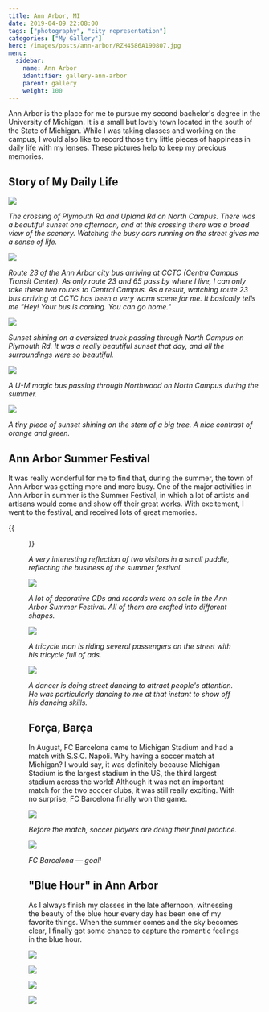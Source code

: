 ```yaml
---
title: Ann Arbor, MI
date: 2019-04-09 22:08:00
tags: ["photography", "city representation"]
categories: ["My Gallery"]
hero: /images/posts/ann-arbor/RZH4586A190807.jpg
menu:
  sidebar:
    name: Ann Arbor
    identifier: gallery-ann-arbor
    parent: gallery
    weight: 100
---
```


Ann Arbor is the place for me to pursue my second bachelor's degree in the University of Michigan. It is a small but lovely town located in the south of the State of Michigan. While I was taking classes and working on the campus, I would also like to record those tiny little pieces of happiness in daily life with my lenses. These pictures help to keep my precious memories.

<!-- more -->

## Story of My Daily Life

![](DSC01860.jpg)

*The crossing of Plymouth Rd and Upland Rd on North Campus. There was a beautiful sunset one afternoon, and at this crossing there was a broad view of the scenery. Watching the busy cars running on the street gives me a sense of life.*

![](190905_RZH4923.jpg)

*Route 23 of the Ann Arbor city bus arriving at CCTC (Centra Campus Transit Center). As only route 23 and 65 pass by where I live, I can only take these two routes to Central Campus. As a result, watching route 23 bus arriving at CCTC has been a very warm scene for me. It basically tells me "Hey! Your bus is coming. You can go home."*

![](190905_RZH4937.jpg)

*Sunset shining on a oversized truck passing through North Campus on Plymouth Rd. It was a really beautiful sunset that day, and all the surroundings were so beautiful.*

![](RZH4586A190807.jpg)

*A U-M magic bus passing through Northwood on North Campus during the summer.*

![](RZH4584A190803.jpg)

*A tiny piece of sunset shining on the stem of a big tree. A nice contrast of orange and green.*

## Ann Arbor Summer Festival

It was really wonderful for me to find that, during the summer, the town of Ann Arbor was getting more and more busy. One of the major activities in Ann Arbor in summer is the Summer Festival, in which a lot of artists and artisans would come and show off their great works. With excitement, I went to the festival, and received lots of great memories.

{{<figure src="RZH4438G190722.jpg" width="500">}}

*A very interesting reflection of two visitors in a small puddle, reflecting the business of the summer festival.*

![](RZH4419B190722.jpg)

*A lot of decorative CDs and records were on sale in the Ann Arbor Summer Festival. All of them are crafted into different shapes.*

![](RZH4464J190722.jpg)

*A tricycle man is riding several passengers on the street with his tricycle full of ads.*

![](RZH4482K190722.jpg)

*A dancer is doing street dancing to attract people's attention. He was particularly dancing to me at that instant to show off his dancing skills.*

## Força, Barça

In August, FC Barcelona came to Michigan Stadium and had a match with S.S.C. Napoli. Why having a soccer match at Michigan? I would say, it was definitely because Michigan Stadium is the largest stadium in the US, the third largest stadium across the world! Although it was not an important match for the two soccer clubs, it was still really exciting. With no surprise, FC Barcelona finally won the game.

![](RZH4644190812A.jpg)

*Before the match, soccer players are doing their final practice.*

![](RZH4770190812C.jpg)

*FC Barcelona &mdash; goal!*

## "Blue Hour" in Ann Arbor

As I always finish my classes in the late afternoon, witnessing the beauty of the blue hour every day has been one of my favorite things. When the summer comes and the sky becomes clear, I finally got some chance to capture the romantic feelings in the blue hour.

![](RZH8715post.jpg)

![](RZH8728post.jpg)

![](RZH8725post.jpg)

![](RZH8735post.jpg)
